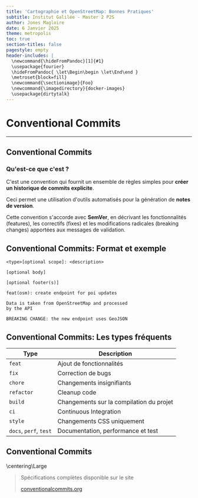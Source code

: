 ```yaml
---
title: 'Cartographie et OpenStreetMap: Bonnes Pratiques'
subtitle: Institut Galilée - Master 2 P2S
author: Jones Magloire
date: 6 Janvier 2025
theme: metropolis
toc: true
section-titles: false
pagestyle: empty
header-includes: |
  \newcommand{\hideFromPandoc}[1]{#1}
  \usepackage{fourier}
  \hideFromPandoc{ \let\Begin\begin \let\End\end }
  \metroset{block=fill}
  \newcommand{\sectionimage}{Foo}
  \newcommand{\imagedirectory}{docker-images}
  \usepackage{dirtytalk}
---
```


# Conventional Commits

---

## Conventional Commits

### Qu'est-ce que c'est ?

C'est une convention qui fournit un ensemble de règles simples pour **créer un historique de commits explicite**.

Ceci permet une utilisation d'outils automatisés pour la génération de **notes de version**.

Cette convention s'accorde avec **SemVer**, en décrivant les fonctionnalités (features), les correctifs (fixes) et les modifications radicales (breaking changes) apportées aux messages de validation.

## Conventional Commits: Format et exemple

```
<type>[optional scope]: <description>

[optional body]

[optional footer(s)]
```

```
feat(osm): create endpoint for poi updates

Data is taken from OpenStreetMap and processed
by the API

BREAKING CHANGE: the new endpoint uses GeoJSON
```

## Conventional Commits: Les types fréquents

| Type                   | Description                              |
| ---------------------- | ---------------------------------------- |
| `feat`                 | Ajout de fonctionnalités                 |
| `fix`                  | Correction de bugs                       |
| `chore`                | Changements insignifiants                |
| `refactor`             | Cleanup code                             |
| `build`                | Changements sur la compilation du projet |
| `ci`                   | Continuous Integration                   |
| `style`                | Changements CSS uniquement               |
| `docs`, `perf`, `test` | Documentation, performance et test       |

## Conventional Commits

\centering\Large

> Spécifications complètes disponible sur le site
>
> [conventionalcommits.org](https://www.conventionalcommits.org/)
